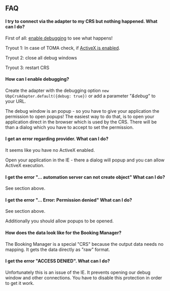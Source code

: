 ## FAQ

#### I try to connect via the adapter to my CRS but nothing happened. What can I do?

First of all: [enable debugging](#how-can-i-enable-debugging) to see what happens! 

Tryout 1: In case of TOMA check, if [ActiveX is enabled](#i-get-an-error-regarding-provider-what-can-i-do).

Tryout 2: close all debug windows

Tryout 3: restart CRS


#### How can I enable debugging?

Create the adapter with the debugging option `new UbpCrsAdapter.default({debug: true})` 
or add a parameter "_&debug_" to your URL.

The debug window is an popup - so you have to give your application the permission to open popups!
The easiest way to do that, is to open your application direct in the browser which is used by the CRS.
There will be than a dialog which you have to accept to set the permission.


#### I get an error regarding provider. What can I do?

It seems like you have no ActiveX enabled.

Open your application in the IE - there a dialog will popup and you can allow ActiveX execution.


#### I get the error "... automation server can not create object" What can I do?

See section above.


#### I get the error "... Error: Permission denied" What can I do?

See section above.

Additionally you should allow popups to be opened.


#### How does the data look like for the Booking Manager?

The Booking Manager is a special "CRS" because the output data needs no mapping. 
It gets the data directly as "raw" format.


#### I get the error "ACCESS DENIED". What can I do?

Unfortunately this is an issue of the IE. It prevents opening our debug window and other connections.
You have to disable this protection in order to get it work.
